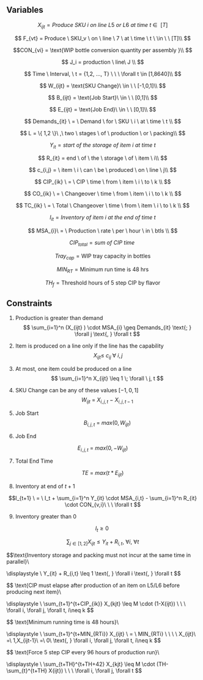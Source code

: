 ## Variables

$$ X_{ijt} = Produce \ SKU \ i \ on \ line \ L5 \ or \  L6 \ at \ time \ t \ \in \ \ [T] $$

$$ F_{vt} = Produce \ SKU_v \ on \ line \ 7 \ at \ time \ t \ \in \ \ [T]\\ $$

$$CON_{vi} = \text{WIP bottle conversion quantity per assembly }\\ $$

$$ J_i = production \ line\ J \\ $$

$$ Time \ Interval, \ t = {1,2, ..., T} \ \ \ \forall t \in [1,8640]\\ $$

$$ W_{ijt} = \text{SKU Change}\ \in \ \ [-1,0,1]\\ $$

$$ B_{ijt} = \text{Job Start}\ \in \ \ [0,1]\\ $$

$$ E_{ijt} = \text{Job End}\ \in \ \ [0,1]\\ $$

$$ Demands_{it} \ = \ Demand \ for \ SKU \ i \ at \ time \ t \\ $$

$$ L = \{ 1,2 \}\ ,\ two \ stages \ of \ production \ or \ packing\\ $$

$$ Y_{it} = start \ of \ the \ storage \ of \ item \ i \ at \ time \ t $$

$$ R_{it} = end \ of \ the \ storage \ of \ item \ i\\ $$

$$ c_{i,j} = \ item \ i \ can \ be \ produced \ on \ line \ j\\ $$

$$ CIP_{ik} \ = \ CIP \ time \ from \ item \ i \ to \ k \\ $$

$$ CO_{ik} \ = \ Changeover \ time \ from \ item \ i \ to \ k \\ $$

$$ TC_{ik} \ = \ Total \ Changeover \ time \ from \ item \ i \ to \ k \\ $$

$$ I_{it} = Inventory \ of \ item \ i \ at \ the \ end \ of \ time \ t $$

$$ MSA_{i}\ = \ Production \ rate \ per \ hour \ in \ btls \\ $$

$$ CIP_{total} = sum \ of \ CIP \ time\ $$

$$ Tray_{cap} = \text{WIP tray capacity in bottles}$$

$$ MIN_{RT} = \text{Minimum run time is 48 hrs}$$

$$ TH_f = \text{Threshold hours of 5 step CIP by flavor}$$

## Constraints

  


1. Production is greater than demand
$$ \sum_{i=1}^n (X_{ijt} ) \cdot MSA_{i} \geq Demands_{it} \text{; } \forall j \text{, } \forall t  $$

  
  
2. Item is produced on a line only if the line has the capability
$$ \ X_{ijt} \leq \ c_{ij} \; \forall \ i , j $$

  
3. At most, one item could be produced on a line
$$ \sum_{i=1}^n X_{ijt} \leq 1 \;  \forall \ j, t $$
4. SKU Change can be any of these values $[-1,0,1]$
$$ W_{ijt} \ = \ X_{i,j,t} \ - \ X_{i,j,t-1} $$

5. Job Start
$$ B_{i,j,t} \ = \ max (0, W_{ijt} ) $$
6. Job End

$$E_{i,j,t} \ = \ max (0, -W_{ijt} ) $$

7. Total End Time

$$TE \ = \ max (t * E_{ijt} ) $$

  

8. Inventory at end of $t+1$

$$I_{t+1} \ = \ I_t + \sum_{i=1}^n Y_{it} \cdot MSA_{i,t} - \sum_{i=1}^n R_{it} \cdot CON_{v,i}\ \ \ \forall t $$

  
9. Inventory greater than $0$

$$I_t \geq 0\ $$

  

$$\sum_{j \in [1,2]} X_{ijt} \leq Y_{it} + R_{i,t} \text{, } \forall i \text{, } \forall t $$

  

$$\text{Inventory storage and packing must not incur at the same time in parallel}\\

\displaystyle \ Y_{it} + R_{i,t} \leq 1 \text{, } \forall i \text{, } \forall t $$

  

$$ \text{CIP must elapse after production of an item on L5/L6 before producing next item}\\

\displaystyle \ \sum_{t+1}^{t+CIP_{ik}} X_{kjt} \leq M \cdot (1-X{ijt}) \ \ \ \forall i, \forall j, \forall t, i\neq k $$

  

$$ \text{Minimum running time is 48 hours}\\

\displaystyle \ \sum_{t+1}^{t+MIN_{RTi}} X_{ijt} \ = \ MIN_{RTi} \ \ \ \ X_{ijt}\ =\ 1,X_{ijt-1}\ =\ 0\ \text{, } \forall i, \forall j, \forall t, i\neq k $$

  

$$ \text{Force 5 step CIP every 96 hours of production run}\\

\displaystyle \ \sum_{t+TH}^{t+TH+42} X_{kjt} \leq M \cdot (TH-\sum_{t}^{t+TH} X{ijt}) \ \ \ \forall i, \forall j, \forall t $$